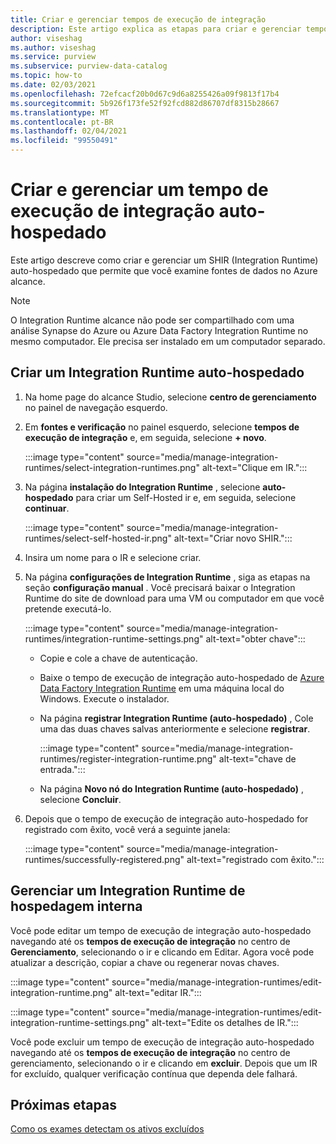 ```yaml
---
title: Criar e gerenciar tempos de execução de integração
description: Este artigo explica as etapas para criar e gerenciar tempos de execução de integração no Azure alcance.
author: viseshag
ms.author: viseshag
ms.service: purview
ms.subservice: purview-data-catalog
ms.topic: how-to
ms.date: 02/03/2021
ms.openlocfilehash: 72efcacf20b0d67c9d6a8255426a09f9813f17b4
ms.sourcegitcommit: 5b926f173fe52f92fcd882d86707df8315b28667
ms.translationtype: MT
ms.contentlocale: pt-BR
ms.lasthandoff: 02/04/2021
ms.locfileid: "99550491"
---
```

# <a name="create-and-manage-a-self-hosted-integration-runtime"></a>Criar e gerenciar um tempo de execução de integração auto-hospedado

Este artigo descreve como criar e gerenciar um SHIR (Integration Runtime) auto-hospedado que permite que você examine fontes de dados no Azure alcance.

> [!NOTE]
> O Integration Runtime alcance não pode ser compartilhado com uma análise Synapse do Azure ou Azure Data Factory Integration Runtime no mesmo computador. Ele precisa ser instalado em um computador separado.

## <a name="create-a-self-hosted-integration-runtime"></a>Criar um Integration Runtime auto-hospedado

1. Na home page do alcance Studio, selecione **centro de gerenciamento** no painel de navegação esquerdo.

2. Em **fontes e verificação** no painel esquerdo, selecione **tempos de execução de integração** e, em seguida, selecione **+ novo**.

   :::image type="content" source="media/manage-integration-runtimes/select-integration-runtimes.png" alt-text="Clique em IR.":::

3. Na página **instalação do Integration Runtime** , selecione **auto-hospedado** para criar um Self-Hosted ir e, em seguida, selecione **continuar**.

   :::image type="content" source="media/manage-integration-runtimes/select-self-hosted-ir.png" alt-text="Criar novo SHIR.":::

4. Insira um nome para o IR e selecione criar.

5. Na página **configurações de Integration Runtime** , siga as etapas na seção **configuração manual** . Você precisará baixar o Integration Runtime do site de download para uma VM ou computador em que você pretende executá-lo.

   :::image type="content" source="media/manage-integration-runtimes/integration-runtime-settings.png" alt-text="obter chave":::

   - Copie e cole a chave de autenticação.

   - Baixe o tempo de execução de integração auto-hospedado de [Azure Data Factory Integration Runtime](https://www.microsoft.com/download/details.aspx?id=39717) em uma máquina local do Windows. Execute o instalador.

   - Na página **registrar Integration Runtime (auto-hospedado)** , Cole uma das duas chaves salvas anteriormente e selecione **registrar**.

     :::image type="content" source="media/manage-integration-runtimes/register-integration-runtime.png" alt-text="chave de entrada.":::

   - Na página **Novo nó do Integration Runtime (auto-hospedado)** , selecione **Concluir**.

6. Depois que o tempo de execução de integração auto-hospedado for registrado com êxito, você verá a seguinte janela:

   :::image type="content" source="media/manage-integration-runtimes/successfully-registered.png" alt-text="registrado com êxito.":::

## <a name="manage-a-self-hosted-integration-runtime"></a>Gerenciar um Integration Runtime de hospedagem interna

Você pode editar um tempo de execução de integração auto-hospedado navegando até os **tempos de execução de integração** no centro de **Gerenciamento**, selecionando o ir e clicando em Editar. Agora você pode atualizar a descrição, copiar a chave ou regenerar novas chaves.

:::image type="content" source="media/manage-integration-runtimes/edit-integration-runtime.png" alt-text="editar IR.":::

:::image type="content" source="media/manage-integration-runtimes/edit-integration-runtime-settings.png" alt-text="Edite os detalhes de IR.":::

Você pode excluir um tempo de execução de integração auto-hospedado navegando até os **tempos de execução de integração** no centro de gerenciamento, selecionando o ir e clicando em **excluir**. Depois que um IR for excluído, qualquer verificação contínua que dependa dele falhará.

## <a name="next-steps"></a>Próximas etapas

[Como os exames detectam os ativos excluídos](concept-detect-deleted-assets.md)
